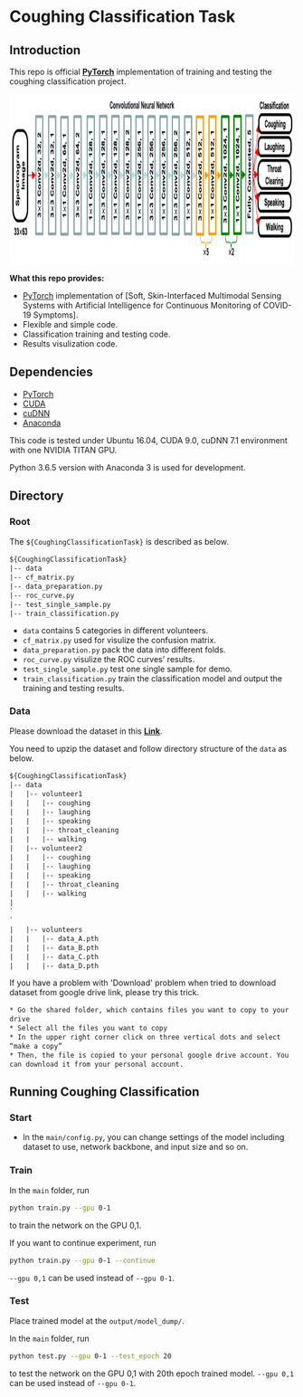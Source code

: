 # Coughing Classification Task

## Introduction

This repo is official **[PyTorch](https://pytorch.org)** implementation of training and testing the coughing classification project. 

<p align="center">
<img src="assets/network.png" width="800" height="300">
</p>

**What this repo provides:**
* [PyTorch](https://pytorch.org) implementation of [Soft, Skin-Interfaced Multimodal Sensing Systems with Artificial Intelligence for Continuous Monitoring of COVID-19 Symptoms].
* Flexible and simple code.
* Classification training and testing code.
* Results visulization code.

## Dependencies
* [PyTorch](https://pytorch.org)
* [CUDA](https://developer.nvidia.com/cuda-downloads)
* [cuDNN](https://developer.nvidia.com/cudnn)
* [Anaconda](https://www.anaconda.com/download/)

This code is tested under Ubuntu 16.04, CUDA 9.0, cuDNN 7.1 environment with one NVIDIA TITAN GPU.

Python 3.6.5 version with Anaconda 3 is used for development.

## Directory

### Root
The `${CoughingClassificationTask}` is described as below.
```
${CoughingClassificationTask}
|-- data
|-- cf_matrix.py
|-- data_preparation.py
|-- roc_curve.py
|-- test_single_sample.py
|-- train_classification.py
```
* `data` contains 5 categories in different volunteers.
* `cf_matrix.py` used for visulize the confusion matrix.
* `data_preparation.py` pack the data into different folds. 
* `roc_curve.py` visulize the ROC curves' results. 
* `test_single_sample.py` test one single sample for demo. 
* `train_classification.py` train the classification model and output the training and testing results.

### Data
Please download the dataset in this **[Link](https://drive.google.com/file/d/17bhcMAxF1uNIjxTIcNvOPY-2vRhiKIAI/view?usp=sharing)**. 

You need to upzip the dataset and follow directory structure of the `data` as below.
```
${CoughingClassificationTask}
|-- data
|   |-- volunteer1
|   |   |-- coughing
|   |   |-- laughing
|   |   |-- speaking
|   |   |-- throat_cleaning
|   |   |-- walking
|   |-- volunteer2
|   |   |-- coughing
|   |   |-- laughing
|   |   |-- speaking
|   |   |-- throat_cleaning
|   |   |-- walking
|
`
`
|   |-- volunteers
|   |   |-- data_A.pth
|   |   |-- data_B.pth
|   |   |-- data_C.pth
|   |   |-- data_D.pth
```

If you have a problem with 'Download' problem when tried to download dataset from google drive link, please try this trick.  
```  
* Go the shared folder, which contains files you want to copy to your drive  
* Select all the files you want to copy  
* In the upper right corner click on three vertical dots and select “make a copy”  
* Then, the file is copied to your personal google drive account. You can download it from your personal account.  
```  

## Running Coughing Classification
### Start
* In the `main/config.py`, you can change settings of the model including dataset to use, network backbone, and input size and so on.

### Train
In the `main` folder, run
```bash
python train.py --gpu 0-1
```
to train the network on the GPU 0,1. 

If you want to continue experiment, run 
```bash
python train.py --gpu 0-1 --continue
```
`--gpu 0,1` can be used instead of `--gpu 0-1`.

### Test
Place trained model at the `output/model_dump/`.

In the `main` folder, run 
```bash
python test.py --gpu 0-1 --test_epoch 20
```
to test the network on the GPU 0,1 with 20th epoch trained model. `--gpu 0,1` can be used instead of `--gpu 0-1`.

<!-- ## Results
Here I report the performance of the PoseNet. 
* Download pre-trained models of the PoseNetNet in [here](https://drive.google.com/drive/folders/1El3qfdtgttO90X25k_680V2UCDv_TPoJ?usp=sharing) 
* Bounding boxs (from DetectNet) and root joint coordintates (from RootNet) of Human3.6M, MSCOCO, and MuPoTS-3D dataset in [here](https://drive.google.com/drive/folders/1bmQWFiT0ZU4Q7dlsRaPGqaqoCAOeThGr?usp=sharing). -->


